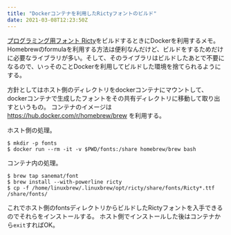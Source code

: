 ```yaml
---
title: "Dockerコンテナを利用したRictyフォントのビルド"
date: 2021-03-08T12:23:50Z
---
```


[プログラミング用フォント Ricty](https://rictyfonts.github.io)をビルドするときにDockerを利用するメモ。
Homebrewのformulaを利用する方法は便利なんだけど、ビルドをするためだけに必要なライブラリが多い。そして、そのライブラリはビルドしたあとで不要になるので、いっそのことDockerを利用してビルドした環境を捨てられるようにする。

<!--more-->

方針としてはホスト側のディレクトリをdockerコンテナにマウントして、dockerコンテナで生成したフォントをその共有ディレクトリに移動して取り出すというもの。
コンテナのイメージは https://hub.docker.com/r/homebrew/brew  を利用する。

ホスト側の処理。

```shell
$ mkdir -p fonts
$ docker run --rm -it -v $PWD/fonts:/share homebrew/brew bash
```

コンテナ内の処理。

```shell
$ brew tap sanemat/font
$ brew install --with-powerline ricty
$ cp -f /home/linuxbrew/.linuxbrew/opt/ricty/share/fonts/Ricty*.ttf /share/fonts/
```

これでホスト側のfontsディレクトリからビルドしたRictyフォントを入手できるのでそれらをインストールする。
ホスト側でインストールした後はコンテナから`exit`すればOK。
